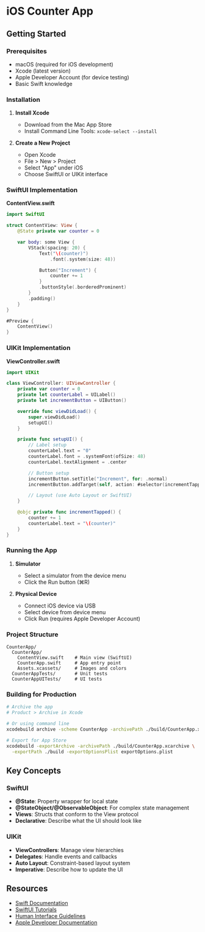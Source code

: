 # iOS Counter App

## Getting Started

### Prerequisites
- macOS (required for iOS development)
- Xcode (latest version)
- Apple Developer Account (for device testing)
- Basic Swift knowledge

### Installation

1. **Install Xcode**
   - Download from the Mac App Store
   - Install Command Line Tools: `xcode-select --install`

2. **Create a New Project**
   - Open Xcode
   - File > New > Project
   - Select "App" under iOS
   - Choose SwiftUI or UIKit interface

### SwiftUI Implementation

**ContentView.swift**
```swift
import SwiftUI

struct ContentView: View {
    @State private var counter = 0

    var body: some View {
        VStack(spacing: 20) {
            Text("\(counter)")
                .font(.system(size: 48))

            Button("Increment") {
                counter += 1
            }
            .buttonStyle(.borderedProminent)
        }
        .padding()
    }
}

#Preview {
    ContentView()
}
```

### UIKit Implementation

**ViewController.swift**
```swift
import UIKit

class ViewController: UIViewController {
    private var counter = 0
    private let counterLabel = UILabel()
    private let incrementButton = UIButton()

    override func viewDidLoad() {
        super.viewDidLoad()
        setupUI()
    }

    private func setupUI() {
        // Label setup
        counterLabel.text = "0"
        counterLabel.font = .systemFont(ofSize: 48)
        counterLabel.textAlignment = .center

        // Button setup
        incrementButton.setTitle("Increment", for: .normal)
        incrementButton.addTarget(self, action: #selector(incrementTapped), for: .touchUpInside)

        // Layout (use Auto Layout or SwiftUI)
    }

    @objc private func incrementTapped() {
        counter += 1
        counterLabel.text = "\(counter)"
    }
}
```

### Running the App

1. **Simulator**
   - Select a simulator from the device menu
   - Click the Run button (⌘R)

2. **Physical Device**
   - Connect iOS device via USB
   - Select device from device menu
   - Click Run (requires Apple Developer Account)

### Project Structure

```
CounterApp/
  CounterApp/
    ContentView.swift    # Main view (SwiftUI)
    CounterApp.swift     # App entry point
    Assets.xcassets/     # Images and colors
  CounterAppTests/       # Unit tests
  CounterAppUITests/     # UI tests
```

### Building for Production

```bash
# Archive the app
# Product > Archive in Xcode

# Or using command line
xcodebuild archive -scheme CounterApp -archivePath ./build/CounterApp.xcarchive

# Export for App Store
xcodebuild -exportArchive -archivePath ./build/CounterApp.xcarchive \
  -exportPath ./build -exportOptionsPlist exportOptions.plist
```

## Key Concepts

### SwiftUI
- **@State**: Property wrapper for local state
- **@StateObject/@ObservableObject**: For complex state management
- **Views**: Structs that conform to the View protocol
- **Declarative**: Describe what the UI should look like

### UIKit
- **ViewControllers**: Manage view hierarchies
- **Delegates**: Handle events and callbacks
- **Auto Layout**: Constraint-based layout system
- **Imperative**: Describe how to update the UI

## Resources

- [Swift Documentation](https://swift.org/documentation/)
- [SwiftUI Tutorials](https://developer.apple.com/tutorials/swiftui)
- [Human Interface Guidelines](https://developer.apple.com/design/human-interface-guidelines/)
- [Apple Developer Documentation](https://developer.apple.com/documentation/)
